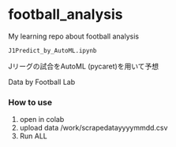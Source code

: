 # football_analysis

 My learning repo about football analysis


``` J1Predict_by_AutoML.ipynb ```

Jリーグの試合をAutoML (pycaret)を用いて予想

Data by Football Lab

### How to use

1. open in colab
2. upload data /work/scrapedatayyyymmdd.csv
3. Run ALL

